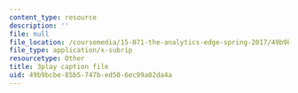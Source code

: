 ```yaml
---
content_type: resource
description: ''
file: null
file_location: /coursemedia/15-071-the-analytics-edge-spring-2017/49b9bcbe85b5747bed506ec99a02da4a_O7AoQhYEdLA.srt
file_type: application/x-subrip
resourcetype: Other
title: 3play caption file
uid: 49b9bcbe-85b5-747b-ed50-6ec99a02da4a
---
```

